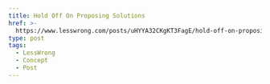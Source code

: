 ```yaml
---
title: Hold Off On Proposing Solutions
href: >-
  https://www.lesswrong.com/posts/uHYYA32CKgKT3FagE/hold-off-on-proposing-solutions
type: post
tags:
  - LessWrong
  - Concept
  - Post
---
```


